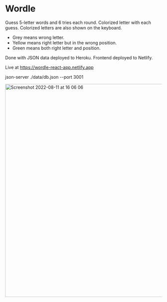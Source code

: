 # Wordle
Guess 5-letter words and 6 tries each round.
Colorized letter with each guess. Colorized letters are also shown on the keyboard. 

- Grey means wrong letter.
- Yellow means right letter but in the wrong position.
- Green means both right letter and position.

Done with JSON data deployed to Heroku. Frontend deployed to Netlify.

Live at https://wordle-react-app.netlify.app

json-server ./data/db.json --port 3001

<img width="684" alt="Screenshot 2022-08-11 at 16 06 06" src="https://user-images.githubusercontent.com/52753698/184156972-0a9f05af-762c-4ca2-aa52-36ca8a4770a0.png">
